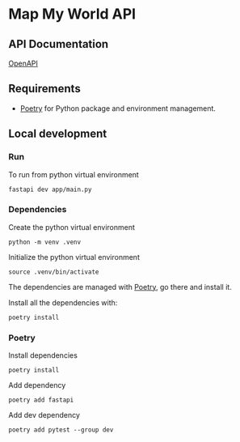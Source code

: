 # Map My World API

## API Documentation

[OpenAPI](http://127.0.0.1:8000/docs)


## Requirements

* [Poetry](https://python-poetry.org/) for Python package and environment management.

## Local development

### Run

To run from python virtual environment

```shell
fastapi dev app/main.py
```

### Dependencies

Create the python virtual environment

```shell
python -m venv .venv
```

Initialize the python virtual environment

```shell
source .venv/bin/activate
```

The dependencies are managed with [Poetry](https://python-poetry.org/), go there and install it.

Install all the dependencies with:

```shell
poetry install
```

### Poetry

Install dependencies

```shell
poetry install
```

Add dependency

```shell
poetry add fastapi
```

Add dev dependency

```shell
poetry add pytest --group dev
```
